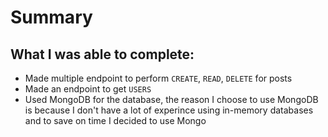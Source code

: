 # Summary

## What I was able to complete:

- Made multiple endpoint to perform `CREATE`, `READ`, `DELETE` for posts
- Made an endpoint to get `USERS`
- Used MongoDB for the database, the reason I choose to use MongoDB is because I don't have a lot of experince using in-memory databases and to save on time I decided to use Mongo

